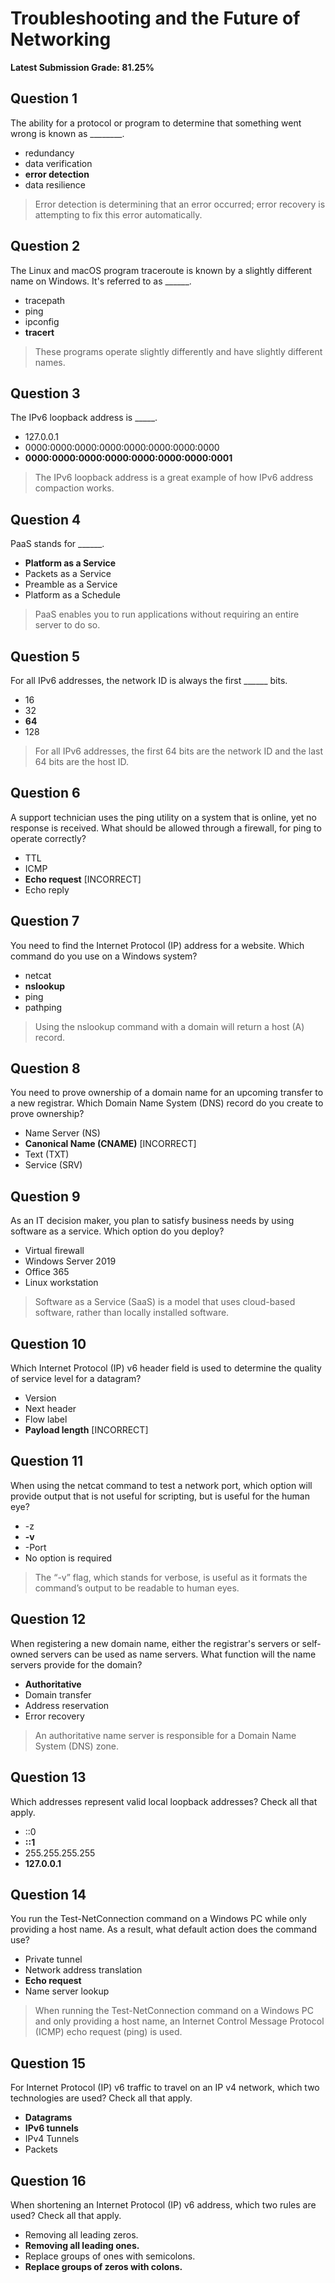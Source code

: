 # Troubleshooting and the Future of Networking
**Latest Submission Grade: 81.25%**

## Question 1

The ability for a protocol or program to determine that something went wrong is known as ________.

* redundancy
* data verification
* **error detection**
* data resilience 

> Error detection is determining that an error occurred; error recovery is attempting to fix this error automatically.

## Question 2

The Linux and macOS program traceroute is known by a slightly different name on Windows. It's referred to as ______.

* tracepath
* ping
* ipconfig
* **tracert** 

> These programs operate slightly differently and have slightly different names.

## Question 3

The IPv6 loopback address is _____.

* 127.0.0.1
* 0000:0000:0000:0000:0000:0000:0000:0000
* **0000:0000:0000:0000:0000:0000:0000:0001**

> The IPv6 loopback address is a great example of how IPv6 address compaction works.

## Question 4

PaaS stands for ______.

* **Platform as a Service**
* Packets as a Service
* Preamble as a Service
* Platform as a Schedule 

> PaaS enables you to run applications without requiring an entire server to do so.

## Question 5

For all IPv6 addresses, the network ID is always the first ______ bits.

* 16
* 32
* **64**
* 128 

> For all IPv6 addresses, the first 64 bits are the network ID and the last 64 bits are the host ID.

## Question 6

A support technician uses the ping utility on a system that is online, yet no response is received. What should be allowed through a firewall, for ping to operate correctly?

* TTL
* ICMP
* **Echo request** [INCORRECT]
* Echo reply 

## Question 7

You need to find the Internet Protocol (IP) address for a website. Which command do you use on a Windows system?

* netcat
* **nslookup**
* ping
* pathping 

> Using the nslookup command with a domain will return a host (A) record.

## Question 8

You need to prove ownership of a domain name for an upcoming transfer to a new registrar. Which Domain Name System (DNS) record do you create to prove ownership?

* Name Server (NS)
* **Canonical Name (CNAME)** [INCORRECT]
* Text (TXT)
* Service (SRV) 

## Question 9

As an IT decision maker, you plan to satisfy business needs by using software as a service. Which option do you deploy?

* Virtual firewall
* Windows Server 2019
* Office 365
* Linux workstation 

> Software as a Service (SaaS) is a model that uses cloud-based software, rather than locally installed software.

## Question 10

Which Internet Protocol (IP) v6 header field is used to determine the quality of service level for a datagram?

* Version
* Next header
* Flow label
* **Payload length** [INCORRECT]

## Question 11

When using the netcat command to test a network port, which option will provide output that is not useful for scripting, but is useful for the human eye?

* -z
* **-v**
* -Port
* No option is required 

> The “-v” flag, which stands for verbose, is useful as it formats the command’s output to be readable to human eyes.

## Question 12

When registering a new domain name, either the registrar's servers or self-owned servers can be used as name servers. What function will the name servers provide for the domain?

* **Authoritative** 
* Domain transfer
* Address reservation
* Error recovery 

>  An authoritative name server is responsible for a Domain Name System (DNS) zone.

## Question 13

Which addresses represent valid local loopback addresses? Check all that apply.

* ::0
* **::1**
* 255.255.255.255
* **127.0.0.1**

## Question 14

You run the Test-NetConnection command on a Windows PC while only providing a host name. As a result, what default action does the command use?

* Private tunnel
* Network address translation
* **Echo request**
* Name server lookup 

> When running the Test-NetConnection command on a Windows PC and only providing a host name, an Internet Control Message Protocol (ICMP) echo request (ping) is used.

## Question 15

For Internet Protocol (IP) v6 traffic to travel on an IP v4 network, which two technologies are used? Check all that apply.

* **Datagrams**
* **IPv6 tunnels**
* IPv4 Tunnels
* Packets 

## Question 16

When shortening an Internet Protocol (IP) v6 address, which two rules are used? Check all that apply.

* Removing all leading zeros.
* **Removing all leading ones.**
* Replace groups of ones with semicolons.
* **Replace groups of zeros with colons.**